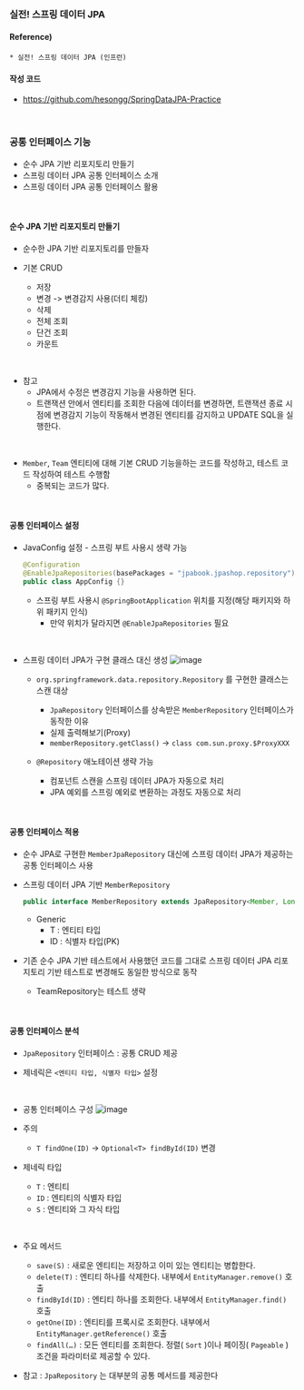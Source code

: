 ### 실전! 스프링 데이터 JPA

#### Reference) 
	* 실전! 스프링 데이터 JPA (인프런)

#### 작성 코드
- https://github.com/hesongg/SpringDataJPA-Practice

<br>

### 공통 인터페이스 기능

- 순수 JPA 기반 리포지토리 만들기
- 스프링 데이터 JPA 공통 인터페이스 소개
- 스프링 데이터 JPA 공통 인터페이스 활용

<br>

#### 순수 JPA 기반 리포지토리 만들기

- 순수한 JPA 기반 리포지토리를 만들자

- 기본 CRUD
	- 저장
	- 변경 -> 변경감지 사용(더티 체킹)
	- 삭제
	- 전체 조회
	- 단건 조회
	- 카운트
	
<br>

- 참고 
	- JPA에서 수정은 변경감지 기능을 사용하면 된다.
	- 트랜잭션 안에서 엔티티를 조회한 다음에 데이터를 변경하면, 
		트랜잭션 종료 시점에 변경감지 기능이 작동해서 변경된 엔티티를 감지하고 UPDATE SQL을 실행한다.

<br>

- ```Member```, ```Team``` 엔티티에 대해 기본 CRUD 기능을하는 코드를 작성하고, 테스트 코드 작성하여 테스트 수행함
	- 중복되는 코드가 많다.

<br>

#### 공통 인터페이스 설정

- JavaConfig 설정 - 스프링 부트 사용시 생략 가능
	```java
	@Configuration
	@EnableJpaRepositories(basePackages = "jpabook.jpashop.repository")
	public class AppConfig {}
	```
	
	- 스프링 부트 사용시 ```@SpringBootApplication``` 위치를 지정(해당 패키지와 하위 패키지 인식)
		- 만약 위치가 달라지면 ```@EnableJpaRepositories``` 필요

<br>

- 스프링 데이터 JPA가 구현 클래스 대신 생성
	![image](https://user-images.githubusercontent.com/77953474/193440771-395f91f9-22f2-4104-9ef2-a886104388e3.png)
	
	- ```org.springframework.data.repository.Repository``` 를 구현한 클래스는 스캔 대상
		- ```JpaRepository``` 인터페이스를 상속받은 ```MemberRepository``` 인터페이스가 동작한 이유
		- 실제 출력해보기(Proxy)
		- ```memberRepository.getClass()``` -> ```class com.sun.proxy.$ProxyXXX```
	
	- ```@Repository``` 애노테이션 생략 가능
		- 컴포넌트 스캔을 스프링 데이터 JPA가 자동으로 처리
		- JPA 예외를 스프링 예외로 변환하는 과정도 자동으로 처리

<br>

#### 공통 인터페이스 적용

- 순수 JPA로 구현한 ```MemberJpaRepository``` 대신에 스프링 데이터 JPA가 제공하는 공통 인터페이스 사용

- 스프링 데이터 JPA 기반 ```MemberRepository```
	```java
	public interface MemberRepository extends JpaRepository<Member, Long> {}
	```
	
	- Generic
		- T : 엔티티 타입
		- ID : 식별자 타입(PK)
	
- 기존 순수 JPA 기반 테스트에서 사용했던 코드를 그대로 스프링 데이터 JPA 리포지토리 기반 테스트로 변경해도 동일한 방식으로 동작
	- TeamRepository는 테스트 생략

<br>

#### 공통 인터페이스 분석

- ```JpaRepository``` 인터페이스 : 공통 CRUD 제공

- 제네릭은 ```<엔티티 타입, 식별자 타입>``` 설정

<br>

- 공통 인터페이스 구성
	![image](https://user-images.githubusercontent.com/77953474/193440749-7d1d8aea-c573-40d2-b774-54ff6c95cb54.png)
	
- 주의
	- ```T findOne(ID)``` -> ```Optional<T> findById(ID)``` 변경

- 제네릭 타입
	- ```T``` : 엔티티	
	- ```ID``` : 엔티티의 식별자 타입
	- ```S``` : 엔티티와 그 자식 타입

<br>

- 주요 메서드
	- ```save(S)``` : 새로운 엔티티는 저장하고 이미 있는 엔티티는 병합한다.
	- ```delete(T)``` : 엔티티 하나를 삭제한다. 내부에서 ```EntityManager.remove()``` 호출
	- ```findById(ID)``` : 엔티티 하나를 조회한다. 내부에서 ```EntityManager.find()``` 호출
	- ```getOne(ID)``` : 엔티티를 프록시로 조회한다. 내부에서 ```EntityManager.getReference()``` 호출
	- ```findAll(…)``` : 모든 엔티티를 조회한다. 정렬( ```Sort``` )이나 페이징( ```Pageable``` ) 조건을 파라미터로 제공할 수 있다.

- 참고 : ```JpaRepository``` 는 대부분의 공통 메서드를 제공한다

<br>
